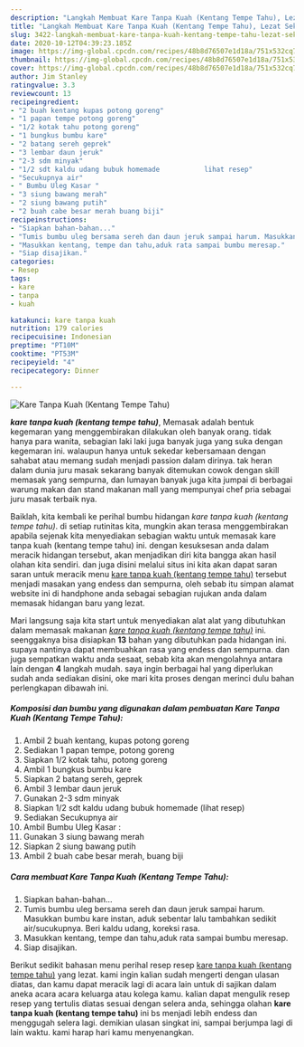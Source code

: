 ```yaml
---
description: "Langkah Membuat Kare Tanpa Kuah (Kentang Tempe Tahu), Lezat Sekali"
title: "Langkah Membuat Kare Tanpa Kuah (Kentang Tempe Tahu), Lezat Sekali"
slug: 3422-langkah-membuat-kare-tanpa-kuah-kentang-tempe-tahu-lezat-sekali
date: 2020-10-12T04:39:23.185Z
image: https://img-global.cpcdn.com/recipes/48b8d76507e1d18a/751x532cq70/kare-tanpa-kuah-kentang-tempe-tahu-foto-resep-utama.jpg
thumbnail: https://img-global.cpcdn.com/recipes/48b8d76507e1d18a/751x532cq70/kare-tanpa-kuah-kentang-tempe-tahu-foto-resep-utama.jpg
cover: https://img-global.cpcdn.com/recipes/48b8d76507e1d18a/751x532cq70/kare-tanpa-kuah-kentang-tempe-tahu-foto-resep-utama.jpg
author: Jim Stanley
ratingvalue: 3.3
reviewcount: 13
recipeingredient:
- "2 buah kentang kupas potong goreng"
- "1 papan tempe potong goreng"
- "1/2 kotak tahu potong goreng"
- "1 bungkus bumbu kare"
- "2 batang sereh geprek"
- "3 lembar daun jeruk"
- "2-3 sdm minyak"
- "1/2 sdt kaldu udang bubuk homemade           lihat resep"
- "Secukupnya air"
- " Bumbu Uleg Kasar "
- "3 siung bawang merah"
- "2 siung bawang putih"
- "2 buah cabe besar merah buang biji"
recipeinstructions:
- "Siapkan bahan-bahan..."
- "Tumis bumbu uleg bersama sereh dan daun jeruk sampai harum. Masukkan bumbu kare instan, aduk sebentar lalu tambahkan sedikit air/sucukupnya. Beri kaldu udang, koreksi rasa."
- "Masukkan kentang, tempe dan tahu,aduk rata sampai bumbu meresap."
- "Siap disajikan."
categories:
- Resep
tags:
- kare
- tanpa
- kuah

katakunci: kare tanpa kuah 
nutrition: 179 calories
recipecuisine: Indonesian
preptime: "PT10M"
cooktime: "PT53M"
recipeyield: "4"
recipecategory: Dinner

---
```



![Kare Tanpa Kuah (Kentang Tempe Tahu)](https://img-global.cpcdn.com/recipes/48b8d76507e1d18a/751x532cq70/kare-tanpa-kuah-kentang-tempe-tahu-foto-resep-utama.jpg)

<b><i>kare tanpa kuah (kentang tempe tahu)</i></b>, Memasak adalah bentuk kegemaran yang menggembirakan dilakukan oleh banyak orang. tidak hanya para wanita, sebagian laki laki juga banyak juga yang suka dengan kegemaran ini. walaupun hanya untuk sekedar kebersamaan dengan sahabat atau memang sudah menjadi passion dalam dirinya. tak heran dalam dunia juru masak sekarang banyak ditemukan cowok dengan skill memasak yang sempurna, dan lumayan banyak juga kita jumpai di berbagai warung makan dan stand makanan mall yang mempunyai chef pria sebagai juru masak terbaik nya.



Baiklah, kita kembali ke perihal bumbu hidangan <i>kare tanpa kuah (kentang tempe tahu)</i>. di setiap rutinitas kita, mungkin akan terasa menggembirakan apabila sejenak kita menyediakan sebagian waktu untuk memasak kare tanpa kuah (kentang tempe tahu) ini. dengan kesuksesan anda dalam meracik hidangan tersebut, akan menjadikan diri kita bangga akan hasil olahan kita sendiri. dan juga disini melalui situs ini kita akan dapat saran saran untuk meracik menu <u>kare tanpa kuah (kentang tempe tahu)</u> tersebut menjadi masakan yang endess dan sempurna, oleh sebab itu simpan alamat website ini di handphone anda sebagai sebagian rujukan anda dalam memasak hidangan baru yang lezat.


Mari langsung saja kita start untuk menyediakan alat alat yang dibutuhkan dalam memasak makanan <u><i>kare tanpa kuah (kentang tempe tahu)</i></u> ini. seenggaknya bisa disiapkan <b>13</b> bahan yang dibutuhkan pada hidangan ini. supaya nantinya dapat membuahkan rasa yang endess dan sempurna. dan juga sempatkan waktu anda sesaat, sebab kita akan mengolahnya antara lain dengan <b>4</b> langkah mudah. saya ingin berbagai hal yang diperlukan sudah anda sediakan disini, oke mari kita proses dengan merinci dulu bahan perlengkapan dibawah ini.

<!--inarticleads1-->

##### Komposisi dan bumbu yang digunakan dalam pembuatan Kare Tanpa Kuah (Kentang Tempe Tahu):

1. Ambil 2 buah kentang, kupas potong goreng
1. Sediakan 1 papan tempe, potong goreng
1. Siapkan 1/2 kotak tahu, potong goreng
1. Ambil 1 bungkus bumbu kare
1. Siapkan 2 batang sereh, geprek
1. Ambil 3 lembar daun jeruk
1. Gunakan 2-3 sdm minyak
1. Siapkan 1/2 sdt kaldu udang bubuk homemade           (lihat resep)
1. Sediakan Secukupnya air
1. Ambil  Bumbu Uleg Kasar :
1. Gunakan 3 siung bawang merah
1. Siapkan 2 siung bawang putih
1. Ambil 2 buah cabe besar merah, buang biji




<!--inarticleads2-->

##### Cara membuat Kare Tanpa Kuah (Kentang Tempe Tahu):

1. Siapkan bahan-bahan...
1. Tumis bumbu uleg bersama sereh dan daun jeruk sampai harum. Masukkan bumbu kare instan, aduk sebentar lalu tambahkan sedikit air/sucukupnya. Beri kaldu udang, koreksi rasa.
1. Masukkan kentang, tempe dan tahu,aduk rata sampai bumbu meresap.
1. Siap disajikan.




Berikut sedikit bahasan menu perihal resep resep <u>kare tanpa kuah (kentang tempe tahu)</u> yang lezat. kami ingin kalian sudah mengerti dengan ulasan diatas, dan kamu dapat meracik lagi di acara lain untuk di sajikan dalam aneka acara acara keluarga atau kolega kamu. kalian dapat mengulik resep resep yang tertulis diatas sesuai dengan selera anda, sehingga olahan <b>kare tanpa kuah (kentang tempe tahu)</b> ini bs menjadi lebih endess dan menggugah selera lagi. demikian ulasan singkat ini, sampai berjumpa lagi di lain waktu. kami harap hari kamu menyenangkan.
